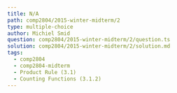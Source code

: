 ```yaml
---
title: N/A
path: comp2804/2015-winter-midterm/2
type: multiple-choice
author: Michiel Smid
question: comp2804/2015-winter-midterm/2/question.ts
solution: comp2804/2015-winter-midterm/2/solution.md
tags:
  - comp2804
  - comp2804-midterm
  - Product Rule (3.1)
  - Counting Functions (3.1.2)
---
```

